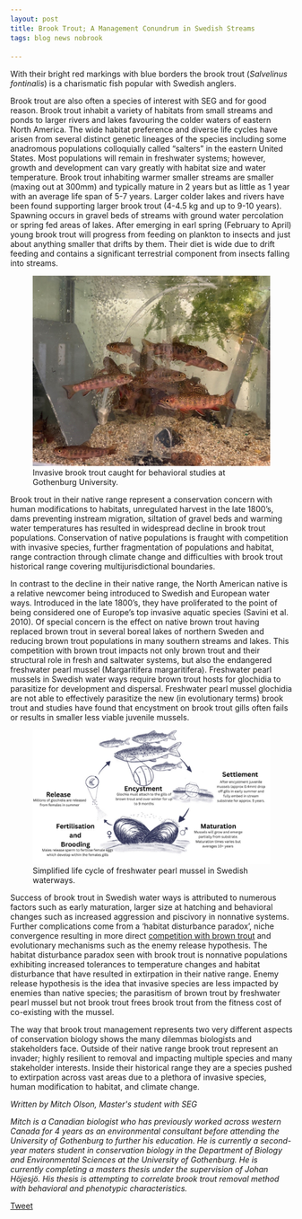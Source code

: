 ```yaml
---
layout: post
title: Brook Trout; A Management Conundrum in Swedish Streams
tags: blog news nobrook

---
```


With their bright red markings with blue borders the brook trout (*Salvelinus fontinalis*) is a charismatic fish popular with Swedish anglers.

<!--more-->

 Brook trout are also often a species of interest with SEG and for good reason. Brook trout inhabit a variety of habitats from small streams and ponds to larger rivers and lakes favouring the colder waters of eastern North America. The wide habitat preference and diverse life cycles have arisen from several distinct genetic lineages of the species including some anadromous populations colloquially called “salters” in the eastern United States. Most populations will remain in freshwater systems; however, growth and development can vary greatly with habitat size and water temperature. Brook trout inhabiting warmer smaller streams are smaller (maxing out at 300mm) and typically mature in 2 years but as little as 1 year with an average life span of 5-7 years. Larger colder lakes and rivers have been found supporting larger brook trout (4-4.5 kg and up to 9-10 years). Spawning occurs in gravel beds of streams with ground water percolation or spring fed areas of lakes. After emerging in earl spring (February to April) young brook trout will progress from feeding on plankton to insects and just about anything smaller that drifts by them. Their diet is wide due to drift feeding and contains a significant terrestrial component from insects falling into streams.

<figure>
  <img
    src="/public/images/mitch1.jpg"
    alt="Brook trout" />
  <figcaption>Invasive brook trout caught for behavioral studies at Gothenburg University.</figcaption>
</figure>


Brook trout in their native range represent a conservation concern with human modifications to habitats, unregulated harvest in the late 1800’s, dams preventing instream migration, siltation of gravel beds and warming water temperatures has resulted in widespread decline in brook trout populations. Conservation of native populations is fraught with competition with invasive species, further fragmentation of populations and habitat, range contraction through climate change and difficulties with brook trout historical range covering multijurisdictional boundaries.

In contrast to the decline in their native range, the North American native is a relative newcomer being introduced to Swedish and European water ways. Introduced in the late 1800’s, they have proliferated to the point of being considered one of Europe’s top invasive aquatic species (Savini et al. 2010). Of special concern is the effect on native brown trout having replaced brown trout in several boreal lakes of northern Sweden and reducing brown trout populations in many southern streams and lakes. This competition with brown trout impacts not only brown trout and their structural role in fresh and saltwater systems, but also the endangered freshwater pearl mussel (Margaritifera margaritifera). Freshwater pearl mussels in Swedish water ways require brown trout hosts for glochidia to parasitize for development and dispersal. Freshwater pearl mussel glochidia are not able to effectively parasitize the new (in evolutionary terms) brook trout and studies have found that encystment on brook trout gills often fails or results in smaller less viable juvenile mussels.


<figure>
  <img
    src="/public/images/mitch2.jpg"
    alt="Life cycle" />
  <figcaption>Simplified life cycle of freshwater pearl mussel in Swedish waterways.</figcaption>
</figure>


Success of brook trout in Swedish water ways is attributed to numerous factors such as early maturation, larger size at hatching and behavioral changes such as increased aggression and piscivory in nonnative systems. Further complications come from a ‘habitat disturbance paradox’, niche convergence resulting in more direct [competition with brown trout](https://seggothenburg.com/blog/invasive-species-interactions-diet-and-personality) and evolutionary mechanisms such as the enemy release hypothesis. The habitat disturbance paradox seen with brook trout is nonnative populations exhibiting increased tolerances to temperature changes and habitat disturbance that have resulted in extirpation in their native range. Enemy release hypothesis is the idea that invasive species are less impacted by enemies than native species; the parasitism of brown trout by freshwater pearl mussel but not brook trout frees brook trout from the fitness cost of co-existing with the mussel.

The way that brook trout management represents two very different aspects of conservation biology shows the many dilemmas biologists and stakeholders face. Outside of their native range brook trout represent an invader; highly resilient to removal and impacting multiple species and many stakeholder interests. Inside their historical range they are a species pushed to extirpation across vast areas due to a plethora of invasive species, human modification to habitat, and climate change.

*Written by Mitch Olson, Master's student with SEG*

*Mitch is a Canadian biologist who has previously worked across western Canada for 4 years as an environmental consultant before attending the University of Gothenburg to further his education. He is currently a second-year maters student in conservation biology in the Department of Biology and Environmental Sciences at the University of Gothenburg. He is currently completing a masters thesis under the supervision of Johan Höjesjö. His thesis is attempting to correlate brook trout removal method with behavioral and phenotypic characteristics.*


<a href="https://twitter.com/share?ref_src=twsrc%5Etfw" class="twitter-share-button" data-show-count="false">Tweet</a><script async src="https://platform.twitter.com/widgets.js" charset="utf-8"></script>


